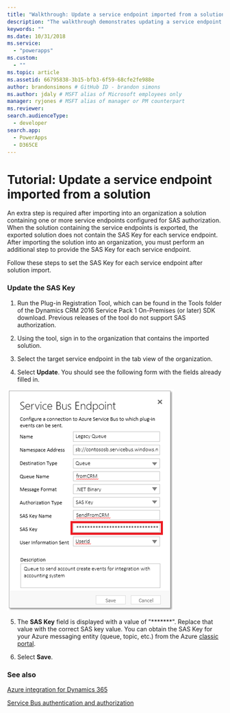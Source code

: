 ```yaml
---
title: "Walkthrough: Update a service endpoint imported from a solution (Common Data Service for Apps) | Microsoft Docs"
description: "The walkthrough demonstrates updating a service endpoint imported from a solution."
keywords: ""
ms.date: 10/31/2018
ms.service:
  - "powerapps"
ms.custom:
  - ""
ms.topic: article
ms.assetid: 66795838-3b15-bfb3-6f59-68cfe2fe988e
author: brandonsimons # GitHub ID - brandon simons
ms.author: jdaly # MSFT alias of Microsoft employees only
manager: ryjones # MSFT alias of manager or PM counterpart
ms.reviewer: 
search.audienceType: 
  - developer
search.app: 
  - PowerApps
  - D365CE
---
```


# Tutorial: Update a service endpoint imported from a solution

<!-- https://docs.microsoft.com/dynamics365/customer-engagement/developer/walkthrough-update-service-endpoint-imported-solution -->

An extra step is required after importing into an organization a solution containing one or more service endpoints configured for SAS authorization. When the solution containing the service endpoints is exported, the exported solution does not contain the SAS Key for each service endpoint. After importing the solution into an organization, you must perform an additional step to provide the SAS Key for each service endpoint.  
  
 Follow these steps to set the SAS Key for each service endpoint after solution import.  
  
### Update the SAS Key  
  
1.  Run the Plug-in Registration Tool, which can be found in the Tools folder of the  Dynamics CRM 2016 Service Pack 1 On-Premises (or later) SDK download. Previous releases of the tool do not support SAS authorization.  
  
2.  Using the tool, sign in to the organization that contains the imported solution.  
  
3.  Select the target service endpoint in the tab view of the organization.  
  
4.  Select **Update**. You should see the following form with the fields already filled in.  
  
 ![Update service endpoint SAS key value](media/sas-key.PNG "Update service endpoint SAS key value")  
  
5.  The **SAS Key** field is displayed with a value of "*******".  Replace that value with the correct SAS key value. You can obtain the SAS Key for your Azure messaging entity (queue, topic, etc.) from the Azure [classic portal](http://manage.windowsazure.com).  
  
6.  Select **Save**.  
  
### See also  
[Azure integration for Dynamics 365](azure-integration.md)

 [Service Bus authentication and authorization](https://azure.microsoft.com/en-us/documentation/articles/service-bus-authentication-and-authorization/)
